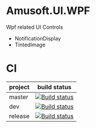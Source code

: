# Amusoft.UI.WPF

Wpf related UI Controls
- NotificationDisplay
- TintedImage

# CI

| project        | build status           |
| ------------- |-------------|
| master | [![Build status](https://ci.appveyor.com/api/projects/status/65249fbj07k246fd/branch/master?svg=true)](https://ci.appveyor.com/project/taori/amusoft-ui-wpf/branch/master)|
| dev      | [![Build status](https://ci.appveyor.com/api/projects/status/65249fbj07k246fd/branch/dev?svg=true)](https://ci.appveyor.com/project/taori/amusoft-ui-wpf/branch/dev)      |
| release | [![Build status](https://ci.appveyor.com/api/projects/status/adqcqbqpbbnuy69m/branch/release?svg=true)](https://ci.appveyor.com/project/taori/amusoft-ui-wpf-69a1m/branch/release)   |
